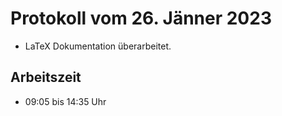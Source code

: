 # Protokoll vom 26. Jänner 2023 

- LaTeX Dokumentation überarbeitet.

## Arbeitszeit
<!-- { "progress": true, "date": ["23/01/26"] } -->
- 09:05 bis 14:35 Uhr
<!-- { "progress": false } -->

